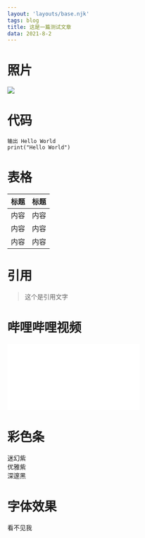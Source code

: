 ```yaml
---
layout: 'layouts/base.njk'
tags: blog
title: 这是一篇测试文章
data: 2021-8-2
---
```


# 照片

![](https://amoshk.top/img/daily_pic.gif)

# 代码

```
输出 Hello World
print("Hello World")
```

# 表格

| 标题  | 标题 |
| ----   |:----:|
| 内容      | 内容     |
| 内容      | 内容     |
| 内容      | 内容     |

# 引用

>这个是引用文字

# 哔哩哔哩视频

<div class="size-video">
<iframe src="//player.bilibili.com/player.html?aid=762230609&bvid=BV1s64y1s7XG&cid=383710521&page=1" scrolling="no" border="0" frameborder="no" framespacing="0" allowfullscreen="true"> </iframe>
</div>

# 彩色条

<div id="mhz">迷幻紫</div>
<div id="yyz">优雅紫</div>
<div id="szh">深邃黑</div>

# 字体效果

<darkb-text>看不见我</darkb-text>